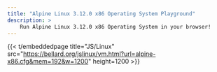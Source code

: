 ```yaml
---
title: "Alpine Linux 3.12.0	x86	Operating System Playground"
description: >
    Run Alpine Linux 3.12.0	x86 Operating System in your browser!
---
```


{{< t/embeddedpage title="JS/Linux" src="https://bellard.org/jslinux/vm.html?url=alpine-x86.cfg&mem=192&w=1200" height=1200 >}}
